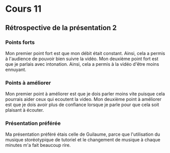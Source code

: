 # Cours 11
## Rétrospective de la présentation 2

### Points forts
Mon premier point fort est que mon débit était constant. Ainsi, cela a permis à l'audience de pouvoir bien suivre la vidéo.
Mon deuxième point fort est que je parlais avec intonation. Ainsi, cela a permis à la vidéo d'être moins ennuyant.

### Points à améliorer
Mon premier point à améliorer est que je dois parler moins vite puisque cela pourrais aider ceux qui ecoutent la video.
Mon deuxième point à améliorer est que je dois avoir plus de confiance lorsque je parle pour que cela soit plaisant à écouter.

### Présentation préférée
Ma présentation préféré étais celle de Guilaume, parce que l'utilisation du musique storéotypique de tutoriel et le changement de musique à chaque minutes m'a fait beaucoup rire.
